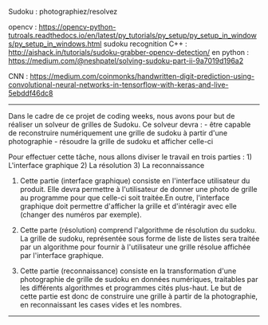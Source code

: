 Sudoku : photographiez/resolvez

opencv : https://opencv-python-tutroals.readthedocs.io/en/latest/py_tutorials/py_setup/py_setup_in_windows/py_setup_in_windows.html
sudoku recognition C++ : http://aishack.in/tutorials/sudoku-grabber-opencv-detection/
en python : https://medium.com/@neshpatel/solving-sudoku-part-ii-9a7019d196a2

CNN : https://medium.com/coinmonks/handwritten-digit-prediction-using-convolutional-neural-networks-in-tensorflow-with-keras-and-live-5ebddf46dc8


____________________________________________________________________________________________________________________________________________________________________________________


Dans le cadre de ce projet de coding weeks, nous avons pour but de réaliser un solveur de grilles de Sudoku. Ce solveur devra :
    - être capable de reconstruire numériquement une grille de sudoku à partir d'une photographie
    - résoudre la grille de sudoku et afficher celle-ci
    
Pour effectuer cette tâche, nous allons diviser le travail en trois parties : 
    1) L'interface graphique
    2) La résolution
    3) La reconnaissance
    
1) Cette partie (interface graphique) consiste en l'interface utilisateur du produit. Elle devra permettre à l'utilisateur de donner une photo de grille au programme pour que 
celle-ci soit traitée.En outre, l'interface graphique doit permettre d'afficher la grille et d'intéragir avec elle (changer des numéros par exemple).

2) Cette parte (résolution) comprend l'algorithme de résolution du sudoku. La grille de sudoku, représentée sous forme de liste de listes sera traitée par un algorithme pour
fournir à l'utilisateur une grille résolue affichée par l'interface graphique.

3) Cette partie (reconnaissance) consiste en la transformation d'une photographie de grille de sudoku en données numériques, traitables par les différents algorithmes et 
programmes cités plus-haut. Le but de cette partie est donc de construire une grille à partir de la photographie, en reconnaissant les cases vides et les nombres.




____________________________________________________________________________________________________________________________________________________________________________________